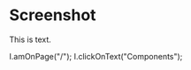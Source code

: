 # Screenshot

This is text.

<screenshot name="main">
  I.amOnPage("/");
  I.clickOnText("Components");
</screenshot>
